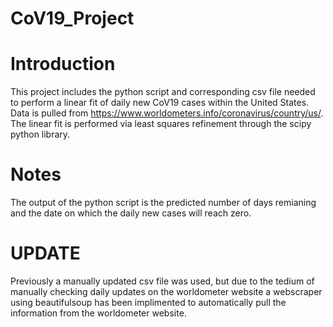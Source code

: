 # CoV19_Project

# Introduction
This project includes the python script and corresponding csv file needed to perform a linear fit of daily new CoV19 cases within the United States. 
Data is pulled from https://www.worldometers.info/coronavirus/country/us/. The linear fit is performed via least squares refinement through the scipy python library.

# Notes
The output of the python script is the predicted number of days remianing and the date on which the daily new cases will reach zero.

# UPDATE
Previously a manually updated csv file was used, but due to the tedium of manually checking daily updates on the worldometer website a webscraper using beautifulsoup has
been implimented to automatically pull the information from the worldometer website.

